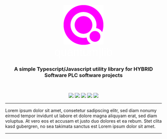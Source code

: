 <div align="center">
  <img alt="Quantumlib Logo" src="./assets/quantumlib.png" height="128px">
  <style>
    @import url('https://fonts.googleapis.com/css2?family=Montserrat:wght@200;500&display=swap');
  </style>
  <div style="font-family: 'Montserrat', sans-serif; color: white; font-size: 2.6em">
    <span style="font-weight: 500">quantum</span><span style="font-weight: 200">|lib</span>
  </div>
  <h3 align="center">
    A simple Typescript/Javascript utility library for <a href="https://www.hybridsoftware.com" target="_blank" style="text-decoration: none">HYBRID Software PLC</a> software projects
  </h3>
</div>
<br/>

<p align="center">
  <a href="https://www.packz.com" target="_blank"><img src="https://img.shields.io/badge/Made%20for-PACKZ-C60061?style=flat-square"/></a>
  <a href="https://cloudflow.hybridsoftware.com" target="_blank"><img src="https://img.shields.io/badge/Made%20for-CLOUDFLOW-1474b6?style=flat-square"/></a>
  <img src="https://img.shields.io/badge/Platform-MacOS+Windows-darkgreen?style=flat-square"/>
  <img src="https://img.shields.io/badge/Language-Typescript-blue?style=flat-square"/>
  <img src="https://img.shields.io/badge/Language-Javascript-orange?style=flat-square"/>
</p>

---

Lorem ipsum dolor sit amet, consetetur sadipscing elitr, sed diam nonumy eirmod tempor invidunt ut labore et dolore magna aliquyam erat, sed diam voluptua. At vero eos et accusam et justo duo dolores et ea rebum. Stet clita kasd gubergren, no sea takimata sanctus est Lorem ipsum dolor sit amet.

---
